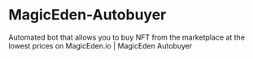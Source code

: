 # MagicEden-Autobuyer
Automated bot that allows you to buy NFT from the marketplace at the lowest prices on MagicEden.io | MagicEden Autobuyer
